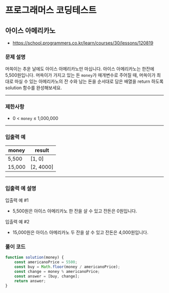 # 프로그래머스 코딩테스트
## 아이스 아메리카노
- https://school.programmers.co.kr/learn/courses/30/lessons/120819

### **문제 설명**

머쓱이는 추운 날에도 아이스 아메리카노만 마십니다. 아이스 아메리카노는 한잔에 5,500원입니다. 머쓱이가 가지고 있는 돈 `money`가 매개변수로 주어질 때, 머쓱이가 최대로 마실 수 있는 아메리카노의 잔 수와 남는 돈을 순서대로 담은 배열을 return 하도록 solution 함수를 완성해보세요.

---

### 제한사항

- 0 < `money` ≤ 1,000,000

---

### 입출력 예

| money | result |
| --- | --- |
| 5,500 | [1, 0] |
| 15,000 | [2, 4000] |

---

### 입출력 예 설명

입출력 예 #1

- 5,500원은 아이스 아메리카노 한 잔을 살 수 있고 잔돈은 0원입니다.

입출력 예 #2

- 15,000원은 아이스 아메리카노 두 잔을 살 수 있고 잔돈은 4,000원입니다.

### 풀이 코드

```jsx
function solution(money) {
    const americanoPrice = 5500;
    const buy = Math.floor(money / americanoPrice);
    const change = money % americanoPrice;
    const answer = [buy, change];
    return answer;
}
```